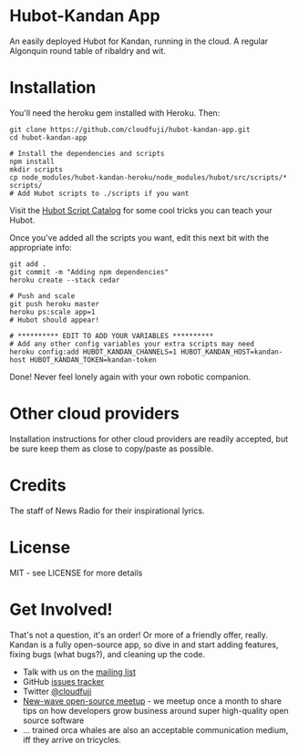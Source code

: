 Hubot-Kandan App
================
An easily deployed Hubot for Kandan, running in the cloud. A regular Algonquin round table of ribaldry and wit.

Installation
============
You'll need the heroku gem installed with Heroku. Then:

    git clone https://github.com/cloudfuji/hubot-kandan-app.git
    cd hubot-kandan-app

    # Install the dependencies and scripts
    npm install
    mkdir scripts
    cp node_modules/hubot-kandan-heroku/node_modules/hubot/src/scripts/* scripts/
    # Add Hubot scripts to ./scripts if you want

Visit the [Hubot Script Catalog](http://hubot-script-catalog.herokuapp.com/) for some cool tricks you can teach your Hubot.

Once you've added all the scripts you want, edit this next bit with the appropriate info:
    
    git add .
    git commit -m "Adding npm dependencies"
    heroku create --stack cedar

    # Push and scale
    git push heroku master
    heroku ps:scale app=1
    # Hubot should appear!

    # ********** EDIT TO ADD YOUR VARIABLES **********
    # Add any other config variables your extra scripts may need
    heroku config:add HUBOT_KANDAN_CHANNELS=1 HUBOT_KANDAN_HOST=kandan-host HUBOT_KANDAN_TOKEN=kandan-token 
    

Done! Never feel lonely again with your own robotic companion.

Other cloud providers
=====================
Installation instructions for other cloud providers are readily accepted, but be sure keep them as close to copy/paste as possible.

Credits
=======
The staff of News Radio for their inspirational lyrics.

License
=======
MIT - see LICENSE for more details

Get Involved!
=============
That's not a question, it's an order! Or more of a friendly offer, really. Kandan is a fully open-source app, so dive in and start adding features, fixing bugs (what bugs?), and cleaning up the code.

* Talk with us on the [mailing list](https://groups.google.com/forum/?fromgroups#!forum/cloudfuji)
* GitHub [issues tracker](https://github.com/cloudfuji/kandan/issues)
* Twitter [@cloudfuji](https://twitter.com/#!/cloudfuji)
* [New-wave open-source meetup](www.meetup.com/San-Francisco-New-Wave-Open-Source-Apps/) - we meetup once a month to share tips on how developers grow business around super high-quality open source software
* ... trained orca whales are also an acceptable communication medium, iff they arrive on tricycles.
